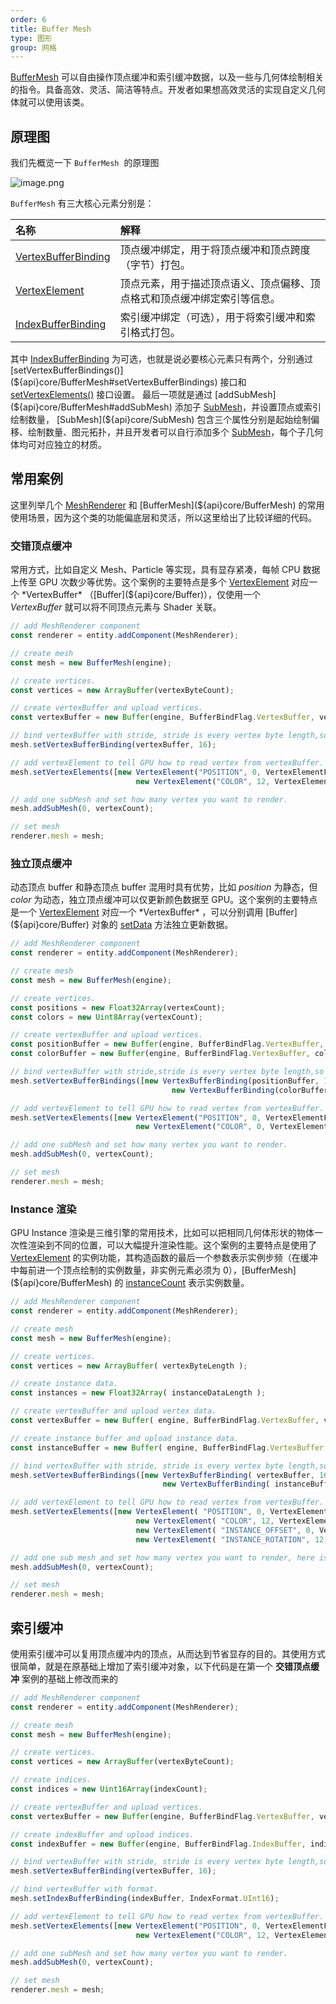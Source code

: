 ```yaml
---
order: 6
title: Buffer Mesh
type: 图形
group: 网格
---
```


[BufferMesh](${api}core/BufferMesh) 可以自由操作顶点缓冲和索引缓冲数据，以及一些与几何体绘制相关的指令。具备高效、灵活、简洁等特点。开发者如果想高效灵活的实现自定义几何体就可以使用该类。

## 原理图
我们先概览一下 `BufferMesh`  的原理图

![image.png](https://gw.alipayobjects.com/mdn/rms_7c464e/afts/img/A*piB3Q4501loAAAAAAAAAAAAAARQnAQ)

`BufferMesh` 有三大核心元素分别是：

|名称|解释|
|:--|:--|
|[VertexBufferBinding](${api}core/VertexBufferBinding)|顶点缓冲绑定，用于将顶点缓冲和顶点跨度（字节）打包。|
|[VertexElement](${api}core/VertexElement)|顶点元素，用于描述顶点语义、顶点偏移、顶点格式和顶点缓冲绑定索引等信息。|
|[IndexBufferBinding](${api}core/IndexBufferBinding)|索引缓冲绑定（可选），用于将索引缓冲和索引格式打包。|
  
其中  [IndexBufferBinding](${api}core/IndexBufferBinding) 为可选，也就是说必要核心元素只有两个，分别通过 [setVertexBufferBindings()](${api}core/BufferMesh#setVertexBufferBindings) 接口和 [setVertexElements()](${api}core/BufferMesh#setVertexElements) 接口设置。 最后一项就是通过 [addSubMesh](${api}core/BufferMesh#addSubMesh) 添加子 [SubMesh](${api}core/SubMesh)，并设置顶点或索引绘制数量， [SubMesh](${api}core/SubMesh) 包含三个属性分别是起始绘制偏移、绘制数量、图元拓扑，并且开发者可以自行添加多个 [SubMesh](${api}core/SubMesh)，每个子几何体均可对应独立的材质。


## 常用案例
这里列举几个 [MeshRenderer](${api}core/MeshRenderer) 和 [BufferMesh](${api}core/BufferMesh) 的常用使用场景，因为这个类的功能偏底层和灵活，所以这里给出了比较详细的代码。

### 交错顶点缓冲

<playground src="buffer-mesh-interleaved.ts"></playground>

常用方式，比如自定义 Mesh、Particle 等实现，具有显存紧凑，每帧 CPU 数据上传至 GPU 次数少等优势。这个案例的主要特点是多个 [VertexElement](${api}core/VertexElement) 对应一个 *VertexBuffer* （[Buffer](${api}core/Buffer)），仅使用一个 *VertexBuffer* 就可以将不同顶点元素与 Shader 关联。

```typescript
// add MeshRenderer component
const renderer = entity.addComponent(MeshRenderer);

// create mesh
const mesh = new BufferMesh(engine);

// create vertices.
const vertices = new ArrayBuffer(vertexByteCount);

// create vertexBuffer and upload vertices.
const vertexBuffer = new Buffer(engine, BufferBindFlag.VertexBuffer, vertices);

// bind vertexBuffer with stride, stride is every vertex byte length,so the value is 16.
mesh.setVertexBufferBinding(vertexBuffer, 16);

// add vertexElement to tell GPU how to read vertex from vertexBuffer.
mesh.setVertexElements([new VertexElement("POSITION", 0, VertexElementFormat.Vector3, 0),
                            new VertexElement("COLOR", 12, VertexElementFormat.NormalizedUByte4, 0)]);

// add one subMesh and set how many vertex you want to render.
mesh.addSubMesh(0, vertexCount);

// set mesh
renderer.mesh = mesh;
```
### 独立顶点缓冲

<playground src="buffer-mesh-independent.ts"></playground>

动态顶点 buffer 和静态顶点 buffer 混用时具有优势，比如 *position* 为静态，但 *color* 为动态，独立顶点缓冲可以仅更新颜色数据至 GPU。这个案例的主要特点是一个 [VertexElement](${api}core/VertexElement) 对应一个 *VertexBuffer* ，可以分别调用 [Buffer](${api}core/Buffer) 对象的 [setData](${api}core/Buffer#setData) 方法独立更新数据。

```typescript
// add MeshRenderer component
const renderer = entity.addComponent(MeshRenderer);

// create mesh
const mesh = new BufferMesh(engine);

// create vertices.
const positions = new Float32Array(vertexCount);
const colors = new Uint8Array(vertexCount);

// create vertexBuffer and upload vertices.
const positionBuffer = new Buffer(engine, BufferBindFlag.VertexBuffer, positions);
const colorBuffer = new Buffer(engine, BufferBindFlag.VertexBuffer, colors);

// bind vertexBuffer with stride,stride is every vertex byte length,so the value is 12.
mesh.setVertexBufferBindings([new VertexBufferBinding(positionBuffer, 12),
                                 	new VertexBufferBinding(colorBuffer, 4)]);

// add vertexElement to tell GPU how to read vertex from vertexBuffer.
mesh.setVertexElements([new VertexElement("POSITION", 0, VertexElementFormat.Vector3, 0),
                            new VertexElement("COLOR", 0, VertexElementFormat.NormalizedUByte4, 1)]);

// add one subMesh and set how many vertex you want to render.
mesh.addSubMesh(0, vertexCount);

// set mesh
renderer.mesh = mesh;
```


### Instance 渲染

<playground src="buffer-mesh-instance.ts"></playground>

GPU Instance 渲染是三维引擎的常用技术，比如可以把相同几何体形状的物体一次性渲染到不同的位置，可以大幅提升渲染性能。这个案例的主要特点是使用了 [VertexElement](${api}core/VertexElement) 的实例功能，其构造函数的最后一个参数表示实例步频（在缓冲中每前进一个顶点绘制的实例数量，非实例元素必须为 0），[BufferMesh](${api}core/BufferMesh) 的 [instanceCount](${api}core/BufferMesh#instanceCount) 表示实例数量。

```typescript
// add MeshRenderer component
const renderer = entity.addComponent(MeshRenderer);

// create mesh
const mesh = new BufferMesh(engine);

// create vertices.
const vertices = new ArrayBuffer( vertexByteLength );

// create instance data.
const instances = new Float32Array( instanceDataLength );

// create vertexBuffer and upload vertex data.
const vertexBuffer = new Buffer( engine, BufferBindFlag.VertexBuffer, vertices );

// create instance buffer and upload instance data.
const instanceBuffer = new Buffer( engine, BufferBindFlag.VertexBuffer, instances );

// bind vertexBuffer with stride, stride is every vertex byte length,so the value is 16.
mesh.setVertexBufferBindings([new VertexBufferBinding( vertexBuffer, 16 ),
                                  new VertexBufferBinding( instanceBuffer, 12 )]);

// add vertexElement to tell GPU how to read vertex from vertexBuffer.
mesh.setVertexElements([new VertexElement( "POSITION", 0, VertexElementFormat.Vector3, 0 ),
                            new VertexElement( "COLOR", 12, VertexElementFormat.NormalizedUByte4, 0 ),
                            new VertexElement( "INSTANCE_OFFSET", 0, VertexElementFormat.Vector3, 1 , 1 ),
                            new VertexElement( "INSTANCE_ROTATION", 12, VertexElementFormat.Vector3, 1 , 1 )]]);

// add one sub mesh and set how many vertex you want to render, here is full vertexCount.
mesh.addSubMesh(0, vertexCount);

// set mesh
renderer.mesh = mesh;
```


## 索引缓冲
使用索引缓冲可以复用顶点缓冲内的顶点，从而达到节省显存的目的。其使用方式很简单，就是在原基础上增加了索引缓冲对象，以下代码是在第一个 **交错顶点缓冲** 案例的基础上修改而来的

```typescript
// add MeshRenderer component
const renderer = entity.addComponent(MeshRenderer);

// create mesh
const mesh = new BufferMesh(engine);

// create vertices.
const vertices = new ArrayBuffer(vertexByteCount);

// create indices.
const indices = new Uint16Array(indexCount);

// create vertexBuffer and upload vertices.
const vertexBuffer = new Buffer(engine, BufferBindFlag.VertexBuffer, vertices);

// create indexBuffer and upload indices.
const indexBuffer = new Buffer(engine, BufferBindFlag.IndexBuffer, indices);

// bind vertexBuffer with stride, stride is every vertex byte length,so the value is 16.
mesh.setVertexBufferBinding(vertexBuffer, 16);

// bind vertexBuffer with format.
mesh.setIndexBufferBinding(indexBuffer, IndexFormat.UInt16);

// add vertexElement to tell GPU how to read vertex from vertexBuffer.
mesh.setVertexElements([new VertexElement("POSITION", 0, VertexElementFormat.Vector3, 0),
                            new VertexElement("COLOR", 12, VertexElementFormat.NormalizedUByte4, 0)]);

// add one subMesh and set how many vertex you want to render.
mesh.addSubMesh(0, vertexCount);

// set mesh
renderer.mesh = mesh;
```
